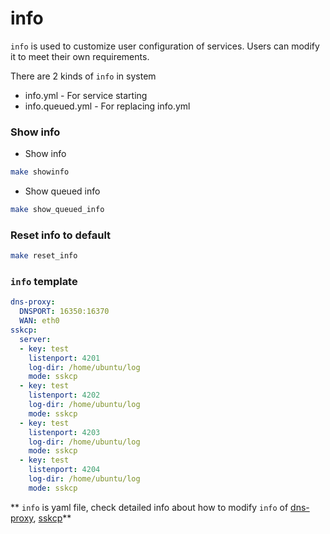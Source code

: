 # info

`info` is used to customize user configuration of services. Users can modify it to meet their own requirements. 

There are 2 kinds of `info` in system
* info.yml - For service starting 
* info.queued.yml - For replacing info.yml

### Show info
* Show info 
```bash
make showinfo
```

* Show queued info
```bash
make show_queued_info
```

### Reset info to default
```bash
make reset_info
```


### `info` template 
```yml
dns-proxy:
  DNSPORT: 16350:16370
  WAN: eth0
sskcp:
  server:
  - key: test
    listenport: 4201
    log-dir: /home/ubuntu/log
    mode: sskcp
  - key: test
    listenport: 4202
    log-dir: /home/ubuntu/log
    mode: sskcp
  - key: test
    listenport: 4203
    log-dir: /home/ubuntu/log
    mode: sskcp
  - key: test
    listenport: 4204
    log-dir: /home/ubuntu/log
    mode: sskcp
```
** `info` is yaml file, check detailed info about how to modify `info` of [dns-proxy](https://elespejo.github.io/dns-proxy/usage/GENCONF.html), [sskcp](https://elespejo.github.io/sskcp/usage/GENCONF_SERVER.html)**
